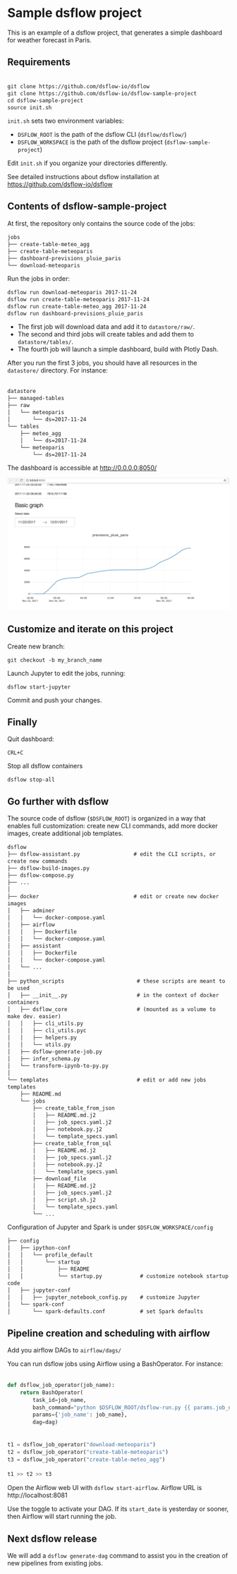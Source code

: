 # Sample dsflow project

This is an example of a dsflow project, that generates a simple dashboard for weather forecast in Paris.

## Requirements

```

git clone https://github.com/dsflow-io/dsflow
git clone https://github.com/dsflow-io/dsflow-sample-project
cd dsflow-sample-project
source init.sh
```

`init.sh` sets two environment variables:
- `DSFLOW_ROOT` is the path of the dsflow CLI (`dsflow/dsflow/`)
- `DSFLOW_WORKSPACE` is the path of the dsflow project (`dsflow-sample-project`)

Edit `init.sh` if you organize your directories differently.

See detailed instructions about dsflow installation at https://github.com/dsflow-io/dsflow


## Contents of dsflow-sample-project

At first, the repository only contains the source code of the jobs:

```
jobs
├── create-table-meteo_agg
├── create-table-meteoparis
├── dashboard-previsions_pluie_paris
└── download-meteoparis
```

Run the jobs in order:

```
dsflow run download-meteoparis 2017-11-24
dsflow run create-table-meteoparis 2017-11-24
dsflow run create-table-meteo_agg 2017-11-24
dsflow run dashboard-previsions_pluie_paris

```

- The first job will download data and add it to `datastore/raw/`.
- The second and third jobs will create tables and add them to `datastore/tables/`.
- The fourth job will launch a simple dashboard, build with Plotly Dash.

After you run the first 3 jobs, you should have all resources in the `datastore/` directory. For instance:

```

datastore
├── managed-tables
├── raw
│   └── meteoparis
│       └── ds=2017-11-24
└── tables
    ├── meteo_agg
    │   └── ds=2017-11-24
    └── meteoparis
        └── ds=2017-11-24
```

The dashboard is accessible at http://0.0.0.0:8050/

![example dash graph](example_dash_graph.png)


## Customize and iterate on this project

Create new branch:

```
git checkout -b my_branch_name
```

Launch Jupyter to edit the jobs, running:

```
dsflow start-jupyter

```

Commit and push your changes.


## Finally

Quit dashboard:

```
CRL+C
```

Stop all dsflow containers

```
dsflow stop-all
```

## Go further with dsflow

The source code of dsflow (`$DSFLOW_ROOT`) is organized in a way that enables full customization: create new CLI commands, add more docker images, create additional job templates.

```
dsflow
├── dsflow-assistant.py                 # edit the CLI scripts, or create new commands
├── dsflow-build-images.py
├── dsflow-compose.py
├── ...
│
├── docker                              # edit or create new docker images
│   ├── adminer
│   │   └── docker-compose.yaml
│   ├── airflow
│   │   ├── Dockerfile
│   │   └── docker-compose.yaml
│   ├── assistant
│   │   ├── Dockerfile
│   │   └── docker-compose.yaml
│   └── ...
│
├── python_scripts                       # these scripts are meant to be used
│   ├── __init__.py                      # in the context of docker containers
│   ├── dsflow_core                      # (mounted as a volume to make dev. easier)
│   │   ├── cli_utils.py
│   │   ├── cli_utils.pyc
│   │   ├── helpers.py
│   │   └── utils.py
│   ├── dsflow-generate-job.py
│   ├── infer_schema.py
│   └── transform-ipynb-to-py.py
│
└── templates                            # edit or add new jobs templates
    ├── README.md
    └── jobs
        ├── create_table_from_json
        │   ├── README.md.j2
        │   ├── job_specs.yaml.j2
        │   ├── notebook.py.j2
        │   └── template_specs.yaml
        ├── create_table_from_sql
        │   ├── README.md.j2
        │   ├── job_specs.yaml.j2
        │   ├── notebook.py.j2
        │   └── template_specs.yaml
        ├── download_file
        │   ├── README.md.j2
        │   ├── job_specs.yaml.j2
        │   ├── script.sh.j2
        │   └── template_specs.yaml
        └── ...

```


Configuration of Jupyter and Spark is under `$DSFLOW_WORKSPACE/config`

```
├── config
│   ├── ipython-conf
│   │   └── profile_default
│   │       └── startup
│   │           ├── README
│   │           └── startup.py            # customize notebook startup code
│   ├── jupyter-conf
│   │   ├── jupyter_notebook_config.py    # customize Jupyter
│   └── spark-conf
│       └── spark-defaults.conf           # set Spark defaults

```


## Pipeline creation and scheduling with airflow

Add you airflow DAGs to `airflow/dags/`

You can run dsflow jobs using Airflow using a BashOperator. For instance:

```py

def dsflow_job_operator(job_name):
    return BashOperator(
        task_id=job_name,
        bash_command="python $DSFLOW_ROOT/dsflow-run.py {{ params.job_name }} {{ ds }}",
        params={'job_name': job_name},
        dag=dag)


t1 = dsflow_job_operator("download-meteoparis")
t2 = dsflow_job_operator("create-table-meteoparis")
t3 = dsflow_job_operator("create-table-meteo_agg")

t1 >> t2 >> t3
```

Open the Airflow web UI with `dsflow start-airflow`.
Airflow URL is http://localhost:8081

Use the toggle to activate your DAG. If its `start_date` is yesterday or sooner,
then Airflow will start running the job.



## Next dsflow release

We will add a `dsflow generate-dag` command to assist you
in the creation of new pipelines from existing jobs.
